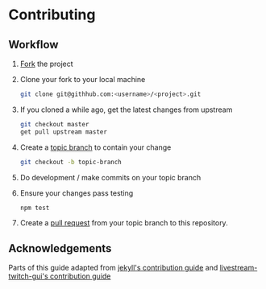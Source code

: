 # Contributing

## Workflow

  1. [Fork](https://help.github.com/articles/fork-a-repo/) the project
  2. Clone your fork to your local machine
     ```bash
     git clone git@githhub.com:<username>/<project>.git
     ```
     
  3. If you cloned a while ago, get the latest changes from upstream
     ```bash
     git checkout master
     get pull upstream master
     ```
     
  4. Create a [topic branch](https://help.github.com/articles/branching-out/#branches) to contain your change
     ```bash
     git checkout -b topic-branch
     ```

  5. Do development / make commits on your topic branch
  6. Ensure your changes pass testing
     ```bash
     npm test
     ```
     
  7. Create a [pull request](https://help.github.com/articles/using-pull-requests/) from your topic branch to this repository.

## Acknowledgements

Parts of this guide adapted from
[jekyll's contribution guide](https://github.com/jekyll/jekyll/blob/master/CONTRIBUTING.markdown)
and [livestream-twitch-gui's contribution guide](https://github.com/bastimeyer/livestreamer-twitch-gui/blob/master/CONTRIBUTING.md)
